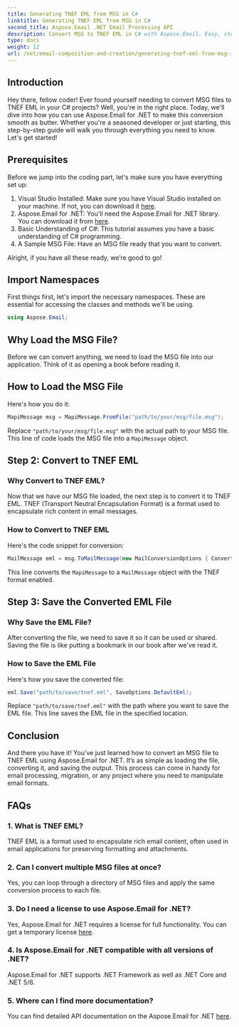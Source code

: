 ```yaml
---
title: Generating TNEF EML from MSG in C#
linktitle: Generating TNEF EML from MSG in C#
second_title: Aspose.Email .NET Email Processing API
description: Convert MSG to TNEF EML in C# with Aspose.Email. Easy, step-by-step guide. Boost your email processing projects.
type: docs
weight: 12
url: /net/email-composition-and-creation/generating-tnef-eml-from-msg-in-csharp/
---
```


## Introduction

Hey there, fellow coder! Ever found yourself needing to convert MSG files to TNEF EML in your C# projects? Well, you're in the right place. Today, we'll dive into how you can use Aspose.Email for .NET to make this conversion smooth as butter. Whether you're a seasoned developer or just starting, this step-by-step guide will walk you through everything you need to know. Let's get started!

## Prerequisites

Before we jump into the coding part, let's make sure you have everything set up:

1. Visual Studio Installed: Make sure you have Visual Studio installed on your machine. If not, you can download it [here](https://visualstudio.microsoft.com/downloads/).
2. Aspose.Email for .NET: You'll need the Aspose.Email for .NET library. You can download it from [here](https://releases.aspose.com/email/net/).
3. Basic Understanding of C#: This tutorial assumes you have a basic understanding of C# programming.
4. A Sample MSG File: Have an MSG file ready that you want to convert.

Alright, if you have all these ready, we’re good to go!

## Import Namespaces

First things first, let's import the necessary namespaces. These are essential for accessing the classes and methods we'll be using.

```csharp
using Aspose.Email;
```

## Why Load the MSG File?

Before we can convert anything, we need to load the MSG file into our application. Think of it as opening a book before reading it.

## How to Load the MSG File

Here's how you do it:

```csharp
MapiMessage msg = MapiMessage.FromFile("path/to/your/msg/file.msg");
```

Replace `"path/to/your/msg/file.msg"` with the actual path to your MSG file. This line of code loads the MSG file into a `MapiMessage` object.

## Step 2: Convert to TNEF EML

### Why Convert to TNEF EML?

Now that we have our MSG file loaded, the next step is to convert it to TNEF EML. TNEF (Transport Neutral Encapsulation Format) is a format used to encapsulate rich content in email messages.

### How to Convert to TNEF EML

Here's the code snippet for conversion:

```csharp
MailMessage eml = msg.ToMailMessage(new MailConversionOptions { ConvertAsTnef = true });
```

This line converts the `MapiMessage` to a `MailMessage` object with the TNEF format enabled.

## Step 3: Save the Converted EML File

### Why Save the EML File?

After converting the file, we need to save it so it can be used or shared. Saving the file is like putting a bookmark in our book after we've read it.

### How to Save the EML File

Here's how you save the converted file:

```csharp
eml.Save("path/to/save/tnef.eml", SaveOptions.DefaultEml);
```

Replace `"path/to/save/tnef.eml"` with the path where you want to save the EML file. This line saves the EML file in the specified location.

## Conclusion

And there you have it! You’ve just learned how to convert an MSG file to TNEF EML using Aspose.Email for .NET. It’s as simple as loading the file, converting it, and saving the output. This process can come in handy for email processing, migration, or any project where you need to manipulate email formats.

## FAQs

### 1. What is TNEF EML?
TNEF EML is a format used to encapsulate rich email content, often used in email applications for preserving formatting and attachments.

### 2. Can I convert multiple MSG files at once?
Yes, you can loop through a directory of MSG files and apply the same conversion process to each file.

### 3. Do I need a license to use Aspose.Email for .NET?
Yes, Aspose.Email for .NET requires a license for full functionality. You can get a temporary license [here](https://purchase.aspose.com/temporary-license/).

### 4. Is Aspose.Email for .NET compatible with all versions of .NET?
Aspose.Email for .NET supports .NET Framework as well as .NET Core and .NET 5/6.

### 5. Where can I find more documentation?
You can find detailed API documentation on the Aspose.Email for .NET [here](https://reference.aspose.com/email/net/).
